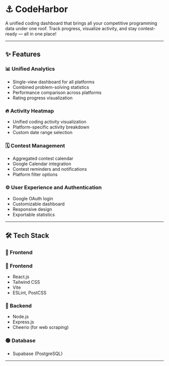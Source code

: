 # ⚓ CodeHarbor

A unified coding dashboard that brings all your competitive programming data under one roof. Track progress, visualize activity, and stay contest-ready — all in one place!

---

## ✨ Features

### 📊 Unified Analytics
- Single-view dashboard for all platforms
- Combined problem-solving statistics
- Performance comparison across platforms
- Rating progress visualization

### 🔥 Activity Heatmap
- Unified coding activity visualization
- Platform-specific activity breakdown
- Custom date range selection

### 🗓 Contest Management
- Aggregated contest calendar
- Google Calendar integration
- Contest reminders and notifications
- Platform filter options

### ⚙️ User Experience and Authentication
- Google OAuth login
- Customizable dashboard
- Responsive design
- Exportable statistics

---

## 🛠 Tech Stack

### 🔷 Frontend
### 🔷 Frontend
- React.js
- Tailwind CSS
- Vite
- ESLint, PostCSS

### 🔶 Backend
- Node.js
- Express.js
- Cheerio (for web scraping)

### 🟢 Database
- Supabase (PostgreSQL)

---

